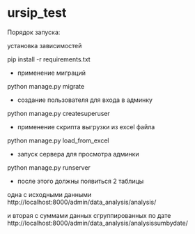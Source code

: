 # ursip_test

Порядок запуска:

установка зависимостей

pip install -r requirements.txt


* применение миграций

python manage.py migrate


* создание пользователя для входа в админку

python manage.py createsuperuser


* применение скрипта выгрузки из excel файла

python manage.py load_from_excel  


* запуск сервера для просмотра админки

python manage.py runserver


* после этого должны появиться 2 таблицы

одна с исходными данными
http://localhost:8000/admin/data_analysis/analysis/

и вторая с суммами данных сгруппированных по дате
http://localhost:8000/admin/data_analysis/analysissumbydate/
